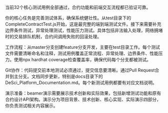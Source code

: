 当前32个核心测试用例全部通过，合约功能和前端交互流程都已验证可靠。

你的核心任务是完善测试体系，确保系统健壮性。从test目录下的CompleteContractTest.js开始，这是最完整的端到端测试文件。接下来需要补充边界条件测试，异常处理测试，性能压力测试。具体包括非法输入处理，网络拥堵时的交易排队机制，合约间调用失败的回滚处理。

工作流程：从master分支创建feature分支开发，主要在test目录工作。每个测试文件需要清晰命名和注释，测试用例覆盖正常流程、异常处理、边界条件、性能压力。使用npx hardhat coverage检查覆盖率，确保代码每个分支都被测试。

Git协作：代码提交前本地测试必须通过，提交信息要清晰。通过Pull Request合并到主分支。文档同步更新，特别是docs目录下的DeSci_Platform_Documentation.md。每个新测试用例都要有对应文档说明。

演示准备：beamer演示需要展示技术创新和实际效果，包括新增测试功能和原有合约设计API架构。演示分为项目背景、技术创新、核心实现、实际演示四部分，你负责测试相关内容展示。
